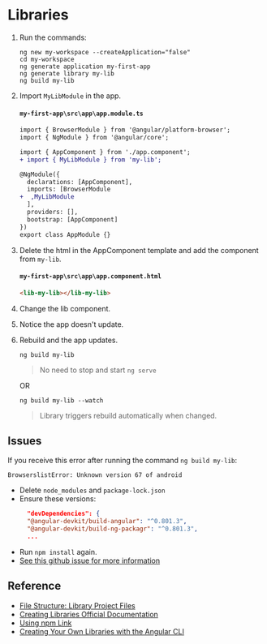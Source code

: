 # Libraries

1. Run the commands:

   ```
   ng new my-workspace --createApplication="false"
   cd my-workspace
   ng generate application my-first-app
   ng generate library my-lib
   ng build my-lib
   ```

1. Import `MyLibModule` in the app.

   #### `my-first-app\src\app\app.module.ts`

   ```diff
   import { BrowserModule } from '@angular/platform-browser';
   import { NgModule } from '@angular/core';

   import { AppComponent } from './app.component';
   + import { MyLibModule } from 'my-lib';

   @NgModule({
     declarations: [AppComponent],
     imports: [BrowserModule
   +  ,MyLibModule
     ],
     providers: [],
     bootstrap: [AppComponent]
   })
   export class AppModule {}
   ```

1. Delete the html in the AppComponent template and add the component from `my-lib`.

   #### `my-first-app\src\app\app.component.html`

   ```html
   <lib-my-lib></lib-my-lib>
   ```

1. Change the lib component.
1. Notice the app doesn't update.
1. Rebuild and the app updates.

   ```
   ng build my-lib
   ```

   > No need to stop and start `ng serve`

   OR

   ```
   ng build my-lib --watch
   ```

   > Library triggers rebuild automatically when changed.

## Issues

If you receive this error after running the command `ng build my-lib`:

```
BrowserslistError: Unknown version 67 of android
```

- Delete `node_modules` and `package-lock.json`
- Ensure these versions:
  ```json
    "devDependencies": {
    "@angular-devkit/build-angular": "^0.801.3",
    "@angular-devkit/build-ng-packagr": "^0.801.3",
    ...
  ```
- Run `npm install` again.
- [See this github issue for more information](https://github.com/ng-packagr/ng-packagr/issues/1411)

## Reference

- [File Structure: Library Project Files](https://angular.io/guide/file-structure#library-project-files)
- [Creating Libraries Official Documentation](https://angular.io/guide/creating-libraries)
- [Using npm Link](https://medium.com/dailyjs/how-to-use-npm-link-7375b6219557)
- [Creating Your Own Libraries with the Angular CLI](https://blog.angulartraining.com/create-your-own-libraries-with-angular-cli-7b434600bbb7)

```

```
